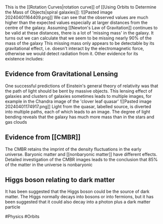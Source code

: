 This is the [[Rotation Curves|rotation curve]] of [[Using Orbits to Determine the Mass of Objects|spiral galaxies]]:
![[Pasted image 20240401164409.png]]
We can see that the observed values are much higher than the expected values especially at larger distances from the centre of the galaxy. Assuming [[Newton's Law of Gravitation]] continues to be valid at these distances, there is a lot of 'missing mass' in the galaxy. It turns out we can calculate that we seem to be missing nearly $90\%$ of the mass of the galaxy
This missing mass only appears to be detectable by its gravitational effect, i.e. doesn't interact by the electromagnetic force, otherwise we would detect radiation from it. Other evidence for its existence includes:
## Evidence from Gravitational Lensing
One successful predictions of Einstein's general theory of relativity was that the path of light should be bent by massive objects. This lensing effect of galaxies and clusters of galaxies sometimes leads to multiple images, for example in the Chandra image of the 'clover leaf quasar'
![[Pasted image 20240401174917.png]]
Light from the quasar, labelled source, is diverted into multiple paths, each of which leads to an image. The degree of light bending reveals that the galaxy has much more mass than in the stars and gas clouds
## Evidence from [[CMBR]]
The CMBR retains the imprint of the density fluctuations in the early universe. Baryonic matter and [[nonbaryonic matter]] have different effects. Detailed investigation of the CMBR images leads to the conclusion that $85\%$ of the matter in the universe is nonbaryonic
## Higgs boson relating to dark matter
It has been suggested that the Higgs boson could be the source of dark matter. The Higgs normally decays into bosons or into fermions, but it has been suggested that it could also decay into a photon plus a dark matter particle

#Physics #Orbits 